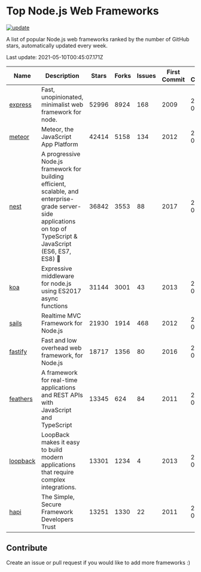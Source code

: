 # Top Node.js Web Frameworks

[![update](https://github.com/sunnysid3up/nodejs-web-frameworks/actions/workflows/update.yml/badge.svg)](https://github.com/sunnysid3up/nodejs-web-frameworks/actions/workflows/update.yml)

A list of popular Node.js web frameworks ranked by the number of GitHub stars, automatically updated every week.

Last update: 2021-05-10T00:45:07.171Z

| Name          | Description          | Stars                     | Forks          | Issues               | First Commit        | Last Commit         | Language          |
|---------------|----------------------|---------------------------|----------------|----------------------|---------------------|---------------------|-------------------|
| [express](https://github.com/expressjs/express) | Fast, unopinionated, minimalist web framework for node. | 52996 | 8924 | 168 | 2009 | 2021-05-10 | JS |
| [meteor](https://github.com/meteor/meteor) | Meteor, the JavaScript App Platform | 42414 | 5158 | 134 | 2012 | 2021-05-09 | JS |
| [nest](https://github.com/nestjs/nest) | A progressive Node.js framework for building efficient, scalable, and enterprise-grade server-side applications on top of TypeScript & JavaScript (ES6, ES7, ES8) 🚀 | 36842 | 3553 | 88 | 2017 | 2021-05-09 | TS |
| [koa](https://github.com/koajs/koa) | Expressive middleware for node.js using ES2017 async functions | 31144 | 3001 | 43 | 2013 | 2021-05-09 | JS |
| [sails](https://github.com/balderdashy/sails) | Realtime MVC Framework for Node.js | 21930 | 1914 | 468 | 2012 | 2021-05-09 | JS |
| [fastify](https://github.com/fastify/fastify) | Fast and low overhead web framework, for Node.js | 18717 | 1356 | 80 | 2016 | 2021-05-09 | JS |
| [feathers](https://github.com/feathersjs/feathers) | A framework for real-time applications and REST APIs with JavaScript and TypeScript | 13345 | 624 | 84 | 2011 | 2021-05-09 | TS |
| [loopback](https://github.com/strongloop/loopback) | LoopBack makes it easy to build modern applications that require complex integrations. | 13301 | 1234 | 4 | 2013 | 2021-05-07 | JS |
| [hapi](https://github.com/hapijs/hapi) | The Simple, Secure Framework Developers Trust | 13251 | 1330 | 22 | 2011 | 2021-05-09 | JS |

## Contribute 

Create an issue or pull request if you would like to add more frameworks :)
